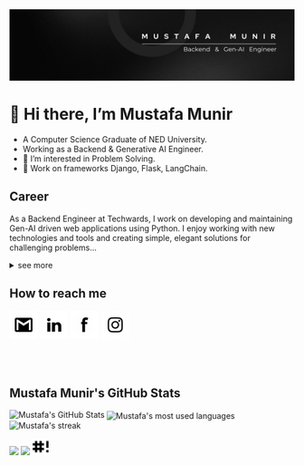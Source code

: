 <img src="icons/LinkedIn cover.jpg" >
<h1>👋 Hi there, I’m Mustafa Munir</h1>



- A Computer Science Graduate of NED University.
- Working as a Backend & Generative AI Engineer.
- 👀 I’m interested in Problem Solving.
- 🌱 Work on frameworks Django, Flask, LangChain.

<h2>Career</h2>
<p>As a Backend Engineer at Techwards, I work on developing and maintaining Gen-AI driven web applications using Python. I enjoy working with new technologies and tools and creating simple, elegant solutions for challenging problems...</p>
<details close>
  <summary>see more </summary>
    <p>Before joining Techwards, I worked as a Backend Engineer at ConceptZi, on a Contract of 5 months. There, I contributed to developing and testing the backend of the Genetics Engineering website, using Python, Django, S3, and PostgresSql. I started my career as a Backend Engineer at SastaTicket.</p>

  <p>I have a Bachelor of Science in Computer Science from NED University, where I gained a solid foundation in programming, data structures, algorithms, and software engineering. I also participated in several coding competitions and hackathons, where I honed my problem-solving and teamwork skills.</p>

  <p>I'm passionate about software development and always willing to learn more from people around me and online resources. My tech stack includes Python, DRF, Flask, FastAPI, Gen-AI, and Java and I am currently exploring GoLang and Javascript.</p>
</details>


<h2>How to reach me</h2>
<a href="mailto:mustafamunir10@gmail.com"><img src="icons/gmail.png" width="50" height="50"></a>
<a href="https://www.linkedin.com/in/mm2036/"><img src="icons/linkedin_icon-icons.com_59873.png" width="50" height="50"></a>
<a href="https://www.facebook.com/mm3677"><img src="icons/f.png" width="50" height="50"></a>
<a href="https://www.instagram.com/the_mm_arts/"><img src="icons/ig.png" width="50" height="50"></a>

<br>
</br>
<br>
</br>
<h2>Mustafa Munir's GitHub Stats</h2>

<!---
MustafaMunir123/MustafaMunir123 is a ✨ special ✨ repository because its `README.md` (this file) appears on your GitHub profile.
You can click the Preview link to take a look at your changes.
--->
<img src="https://github-readme-stats.vercel.app/api?username=MustafaMunir123&show_icons=true&hide_border=false&count_private=true&theme=github_dark&count_private=true" alt="Mustafa's GitHub Stats">
<img align="center" alt="Mustafa's most used languages" src="https://github-readme-stats.vercel.app/api/top-langs/?username=MustafaMunir123&layout=compact&langs_count=9&theme=github_dark&count_private=true&exclude_repo=Optifine-Mod-Coder-Pack-1.16.1,Projects"/>
<img src="https://github-readme-streak-stats.herokuapp.com?user=MustafaMunir123&theme=github-dark-blue&count_private=true&date_format=M%20j%5B%2C%20Y%5D" alt="Mustafa's streak")>

<code><img height="30" src="https://www.svgrepo.com/show/353657/django-icon.svg"></code>
<code><img height="30" src="https://www.svgrepo.com/show/452091/python.svg"></code>
<code><img height="30" src="icons/shebang.png"></code>

<!--<code><img height="30" src="https://raw.githubusercontent.com/github/explore/80688e429a7d4ef2fca1e82350fe8e3517d3494d/topics/git/git.png"></code>
<!--<code><img height="30" src="https://raw.githubusercontent.com/github/explore/80688e429a7d4ef2fca1e82350fe8e3517d3494d/topics/terminal/terminal.png"></code>
